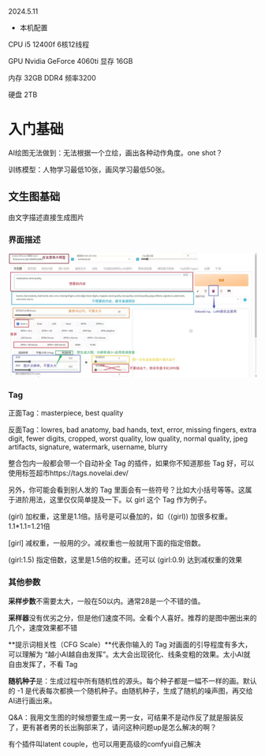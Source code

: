 2024.5.11

- 本机配置

CPU i5 12400f 6核12线程

GPU Nvidia GeForce 4060ti 显存 16GB

内存 32GB DDR4 频率3200

硬盘 2TB

# 入门基础

AI绘图无法做到：无法根据一个立绘，画出各种动作角度。one shot？

训练模型：人物学习最低10张，画风学习最低50张。

## 文生图基础

由文字描述直接生成图片

### 界面描述

<img src="https://raw.githubusercontent.com/SucRunBug/img_bed/main/image-20240511192532647.png" alt="image-20240511192532647" style="zoom:50%;" />

### Tag

正面Tag：masterpiece, best quality

反面Tag：lowres, bad anatomy, bad hands, text, error, missing fingers, extra digit, fewer digits, cropped, worst quality, low quality, normal quality, jpeg artifacts, signature, watermark, username, blurry

整合包内一般都会带一个自动补全 Tag 的插件，如果你不知道那些 Tag 好，可以使用标签超市https://tags.novelai.dev/ 

另外，你可能会看到别人发的 Tag 里面会有一些符号？比如大小括号等等。这属于进阶用法，这里仅仅简单提及一下。以 girl 这个 Tag 作为例子。

(girl) 加权重，这里是1.1倍。括号是可以叠加的，如（(girl)) 加很多权重。1.1*1.1=1.21倍

[girl] 减权重，一般用的少。减权重也一般就用下面的指定倍数。

(girl:1.5) 指定倍数，这里是1.5倍的权重。还可以 (girl:0.9) 达到减权重的效果

### 其他参数

**采样步数**不需要太大，一般在50以内。通常28是一个不错的值。

**采样器**没有优劣之分，但是他们速度不同。全看个人喜好。推荐的是图中圈出来的几个，速度效果都不错

**提示词相关性（CFG Scale）**代表你输入的 Tag 对画面的引导程度有多大，可以理解为 “越小AI越自由发挥”。太大会出现锐化、线条变粗的效果。太小AI就自由发挥了，不看 Tag 

**随机种子**是：生成过程中所有随机性的源头。每个种子都是一幅不一样的画。默认的 -1 是代表每次都换一个随机种子。由随机种子，生成了随机的噪声图，再交给AI进行画出来。

Q&A：我用文生图的时候想要生成一男一女，可结果不是动作反了就是服装反了，更有甚者男的长出胸部来了，请问这种问题up是怎么解决的啊？

有个插件叫latent couple，也可以用更高级的comfyui自己解决